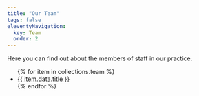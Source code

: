 ```yaml
---
title: "Our Team"
tags: false
eleventyNavigation:
  key: Team
  order: 2
---
```


Here you can find out about the members of staff in our practice.
<ul>
{% for item in collections.team %}
  <li>
    <a href="{{ item.url }}">{{ item.data.title }}</a>
  </li>
{% endfor %}
</ul>